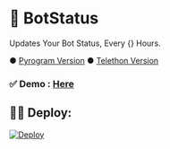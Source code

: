 # 🤖 BotStatus

Updates Your Bot Status, Every {} Hours.

● [Pyrogram Version](https://github.com/UvinduBro/BotStatus/tree/Pyrogram)
● [Telethon Version](https://github.com/UvinduBro/BotStatus/tree/Telethon)

### ✅ Demo : [Here](https://t.me/UvinduBro/59)

## 👨‍💻 Deploy: 
[![Deploy](https://www.herokucdn.com/deploy/button.svg)](https://heroku.com/deploy?template=https://github.com/UvinduBro/BotStatus/tree/Pyrogram)

